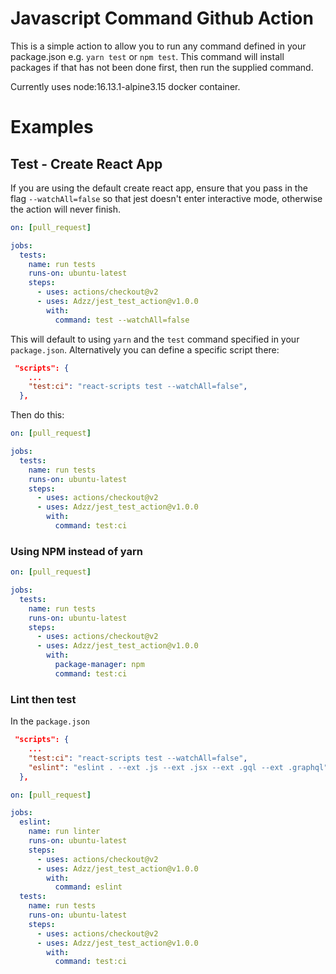 # Javascript Command Github Action

This is a simple action to allow you to run any command defined in your package.json e.g. `yarn test` or `npm test`. This command will install packages if that has not been done first, then run the supplied command.

Currently uses node:16.13.1-alpine3.15 docker container.

# Examples

## Test - Create React App

If you are using the default create react app, ensure that you pass in the flag `--watchAll=false` so that jest doesn't enter interactive mode, otherwise the action will never finish.

```yaml
on: [pull_request]

jobs:
  tests:
    name: run tests
    runs-on: ubuntu-latest
    steps:
      - uses: actions/checkout@v2
      - uses: Adzz/jest_test_action@v1.0.0
        with:
          command: test --watchAll=false
```

This will default to using `yarn` and the `test` command specified in your `package.json`. Alternatively you can define a specific script there:

```json
 "scripts": {
    ...
    "test:ci": "react-scripts test --watchAll=false",
  },
```

Then do this:

```yaml
on: [pull_request]

jobs:
  tests:
    name: run tests
    runs-on: ubuntu-latest
    steps:
      - uses: actions/checkout@v2
      - uses: Adzz/jest_test_action@v1.0.0
        with:
          command: test:ci
```

### Using NPM instead of yarn

```yaml
on: [pull_request]

jobs:
  tests:
    name: run tests
    runs-on: ubuntu-latest
    steps:
      - uses: actions/checkout@v2
      - uses: Adzz/jest_test_action@v1.0.0
        with:
          package-manager: npm
          command: test:ci
```

### Lint then test

In the `package.json`

```json
 "scripts": {
    ...
    "test:ci": "react-scripts test --watchAll=false",
    "eslint": "eslint . --ext .js --ext .jsx --ext .gql --ext .graphql",
  },
```

```yaml
on: [pull_request]

jobs:
  eslint:
    name: run linter
    runs-on: ubuntu-latest
    steps:
      - uses: actions/checkout@v2
      - uses: Adzz/jest_test_action@v1.0.0
        with:
          command: eslint
  tests:
    name: run tests
    runs-on: ubuntu-latest
    steps:
      - uses: actions/checkout@v2
      - uses: Adzz/jest_test_action@v1.0.0
        with:
          command: test:ci
```

